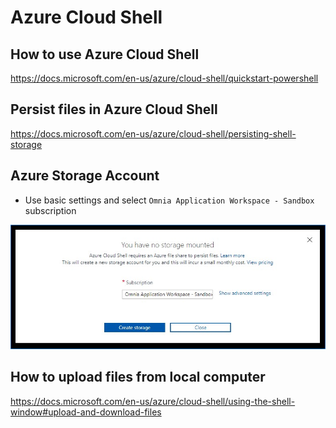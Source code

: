 # Azure Cloud Shell

## How to use Azure Cloud Shell
https://docs.microsoft.com/en-us/azure/cloud-shell/quickstart-powershell

## Persist files in Azure Cloud Shell
https://docs.microsoft.com/en-us/azure/cloud-shell/persisting-shell-storage

## Azure Storage Account
 - Use basic settings and select `Omnia Application Workspace - Sandbox` subscription

![Azure Storage Account](./images/runtime/azure-storage-account.jpg)

## How to upload files from local computer
https://docs.microsoft.com/en-us/azure/cloud-shell/using-the-shell-window#upload-and-download-files

